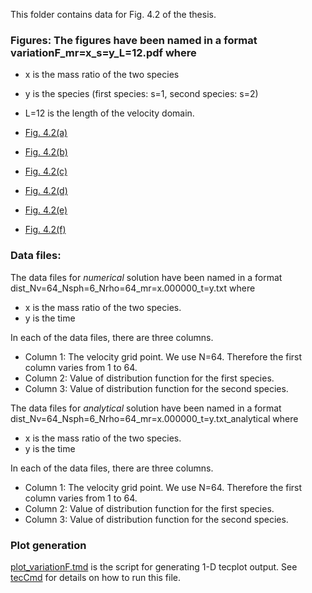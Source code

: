 This folder contains data for Fig. 4.2 of the thesis.

### Figures: The figures have been named in a format variationF\_mr=x\_s=y_L=12.pdf where 
- x is the mass ratio of the two species
- y is the species (first species: s=1, second species: s=2)
- L=12 is the length of the velocity domain.

- [Fig. 4.2(a)](variationF_mr=2_s=1_L=12.pdf)
- [Fig. 4.2(b)](variationF_mr=2_s=2_L=12.pdf)
- [Fig. 4.2(c)](variationF_mr=4_s=1_L=12.pdf)
- [Fig. 4.2(d)](variationF_mr=4_s=2_L=12.pdf)
- [Fig. 4.2(e)](variationF_mr=8_s=1_L=12.pdf)
- [Fig. 4.2(f)](variationF_mr=8_s=2_L=12.pdf)

### Data files:  

The data files for *numerical* solution have been named in a format dist_Nv=64_Nsph=6_Nrho=64_mr=x.000000_t=y.txt where 
- x is the mass ratio of the two species.
- y is the time

In each of the data files, there are three columns. 
- Column 1: The velocity grid point. We use N=64. Therefore the first column varies from 1 to 64.
- Column 2: Value of distribution function for the first species.
- Column 3: Value of distribution function for the second species.


The data files for *analytical* solution have been named in a format dist_Nv=64_Nsph=6_Nrho=64_mr=x.000000_t=y.txt_analytical where 
- x is the mass ratio of the two species.
- y is the time

In each of the data files, there are three columns. 
- Column 1: The velocity grid point. We use N=64. Therefore the first column varies from 1 to 64.
- Column 2: Value of distribution function for the first species.
- Column 3: Value of distribution function for the second species.


### Plot generation 

[plot_variationF.tmd](plot_variationF.tmd) is the script for generating 1-D tecplot output. See [tecCmd](https://github.com/jaisw7/tecCmd) for details on how to run this file.

